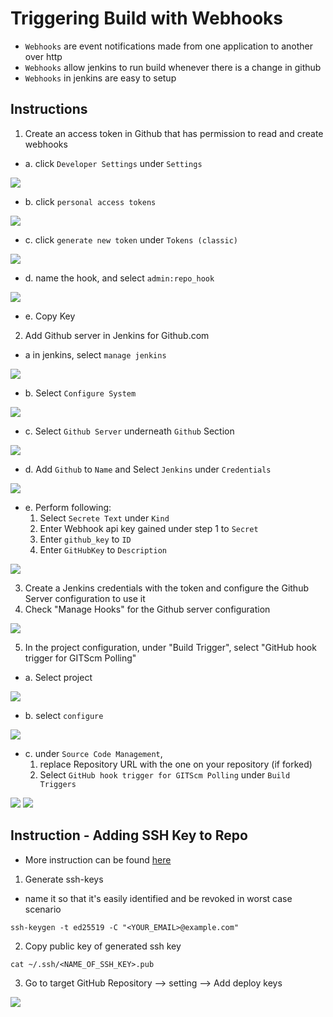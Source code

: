 # Triggering Build with Webhooks

- `Webhooks` are event notifications made from one application to another over http
- `Webhooks` allow jenkins to run build whenever there is a change in github
- `Webhooks` in jenkins are easy to setup

## Instructions

1. Create an access token in Github that has permission to read and create webhooks
- a. click `Developer Settings` under `Settings`

<img src="https://user-images.githubusercontent.com/6856382/224565006-403b15a1-f38f-4cfe-a16f-075d39d5fb18.png">

- b. click `personal access tokens`

<img src="https://user-images.githubusercontent.com/6856382/224565294-4310f3f5-09c4-4bc4-af50-f237d4e9049d.png">

- c. click `generate new token` under `Tokens (classic)`

<img src="https://user-images.githubusercontent.com/6856382/224565409-eecd2884-cbe6-4178-a8b1-d7d702d19a7f.png">

- d. name the hook, and select `admin:repo_hook`

<img src="https://user-images.githubusercontent.com/6856382/224565500-439a4499-fd3a-4d59-9bf7-9aed540a80ab.png">

- e. Copy Key

2. Add Github server in Jenkins for Github.com

- a in jenkins, select `manage jenkins`

<img src="https://user-images.githubusercontent.com/6856382/224568174-1c0d5a23-d22b-46fe-9db1-6a14acfc3d15.png">

- b. Select `Configure System`

<img src="https://user-images.githubusercontent.com/6856382/224568337-29850b15-0182-4998-aae2-2f35d7935942.png">

- c. Select `Github Server` underneath `Github` Section

<img src="https://user-images.githubusercontent.com/6856382/224568492-80774c9b-7aae-49fa-a3c7-91f5a0ef1490.png">

- d. Add `Github` to `Name` and Select `Jenkins` under `Credentials`

<img src="https://user-images.githubusercontent.com/6856382/224568609-cb1745b8-fbd1-436a-b726-c9fb91661fe4.png">

- e. Perform following: 
    1. Select `Secrete Text` under `Kind`
    2. Enter Webhook api key gained under step 1 to `Secret`
    3. Enter `github_key` to `ID`
    4. Enter `GitHubKey` to `Description`

<img src="https://user-images.githubusercontent.com/6856382/224569180-348b005b-37e6-44a4-9c66-a072eb797bca.png">

3. Create a Jenkins credentials with the token and configure the Github Server configuration to use it
4. Check "Manage Hooks" for the Github server configuration

<img src="https://user-images.githubusercontent.com/6856382/224569354-082c8173-3c71-46c8-9620-5ece74b3f0d0.png">

5. In the project configuration, under "Build Trigger", select "GitHub hook trigger for GITScm Polling"

- a. Select project

<img src="https://user-images.githubusercontent.com/6856382/224570216-e086e844-a2c4-4b0d-ab55-e2fad61ec94f.png">

- b. select `configure`

<img src="https://user-images.githubusercontent.com/6856382/224570269-f7d3d31a-9c58-4e28-9fe0-55467a317426.png">

- c. under `Source Code Management`,
    1. replace Repository URL with the one on your repository (if forked)
    2. Select `GitHub hook trigger for GITScm Polling` under `Build Triggers`

<img src="https://user-images.githubusercontent.com/6856382/224570408-6ba1cee9-6b39-488a-b3d9-3b47acae87dd.png">

<img src="https://user-images.githubusercontent.com/6856382/224570612-d14d93dd-0bc5-480f-ace9-9c5e742c2275.png">


## Instruction - Adding SSH Key to Repo 
- More instruction can be found [here](https://levelup.gitconnected.com/setup-ssh-between-jenkins-and-github-e4d7d226b271)

1. Generate ssh-keys
- name it so that it's easily identified and be revoked in worst case scenario

```
ssh-keygen -t ed25519 -C "<YOUR_EMAIL>@example.com"
```

2. Copy public key of generated ssh key

```
cat ~/.ssh/<NAME_OF_SSH_KEY>.pub
```

3. Go to target GitHub Repository --> setting --> Add deploy keys

<img src="https://user-images.githubusercontent.com/6856382/224575297-8a17ddb6-d4ef-41ee-b151-21401da98a0f.png">


